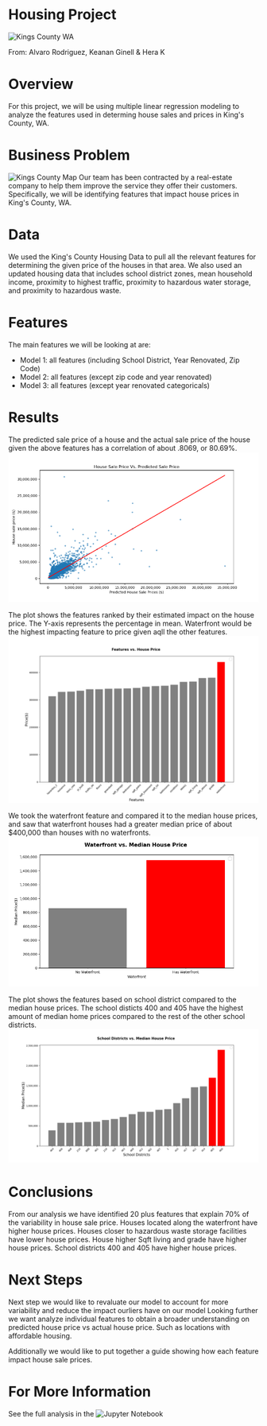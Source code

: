 # Housing Project
![Kings County WA](https://www.racialequityalliance.org/wp-content/uploads/2016/10/assessors_social-1.jpg)

From: Alvaro Rodriguez, Keanan Ginell & Hera K


# Overview
For this project, we will be using multiple linear regression modeling to analyze the features used in determing house sales and prices in King's County, WA.

# Business Problem
![Kings County Map](https://images.squarespace-cdn.com/content/v1/5bf9022b5cfd79f62c905004/1609870747266-GHRDDHV2KP9W0JSUBFF4/HRAMap.jpeg)
Our team has been contracted by a real-estate company to help them improve the service they offer their customers. Specifically, we will be identifying features that impact house prices in King's County, WA. 

# Data
We used the King's County Housing Data to pull all the relevant features for determining the given price of the houses in that area. We also used an updated housing data that includes school district zones, mean household income, proximity to highest traffic,  proximity to hazardous water storage, and proximity to hazardous waste.



# Features

The main features we will be looking at are:
- Model 1: all features (including School District, Year Renovated, Zip Code)
- Model 2: all features (except zip code and year renovated)
- Model 3: all features (except year renovated categoricals)

# Results
The predicted sale price of a house and the actual sale price of the house given the above features has a correlation of about .8069, or 80.69%. 
![House Sale Price v. Prdicted Sale Price](https://github.com/drykvf/Housing-Project/blob/main/Group_plots/saleprice_predictedprice.png)

The plot shows the features ranked by their estimated impact on the house price. The Y-axis represents the percentage in mean. Waterfront would be the highest impacting feature to price given aqll the other features.
![Features v. House Price](https://github.com/drykvf/Housing-Project/blob/main/Group_plots/Features.png)

We took the waterfront feature and compared it to the median house prices, and saw that waterfront houses had a greater median price of about $400,000 than houses with no waterfronts.
![Waterfront v. Median House Price](https://github.com/drykvf/Housing-Project/blob/main/Group_plots/waterfront.png)

The plot shows the features based on school district compared to the median house prices. The school disticts 400 and 405 have the highest amount of median home prices compared to the rest of the other school districts.
![School District v. House Price](https://github.com/drykvf/Housing-Project/blob/main/Group_plots/schooldistricts_mean.png)

# Conclusions
From our analysis we have identified 20 plus features that explain 70% of the variability in house sale price.
Houses located along the waterfront have higher house prices.
Houses closer to hazardous waste storage facilities have lower house prices.
House higher Sqft living and grade have higher house prices.
School districts 400 and 405 have higher house prices.

# Next Steps
Next step we would like to revaluate our model to account for more variability and reduce the impact ourliers have on our model Looking further we want analyze individual features to obtain a broader understanding on predicted house price vs actual house price. Such as locations with affordable housing.

Additionally we would like to put together a guide showing how each feature impact house sale prices.

# For More Information
See the full analysis in the ![Jupyter Notebook](./Final_notebook.ipynb)
